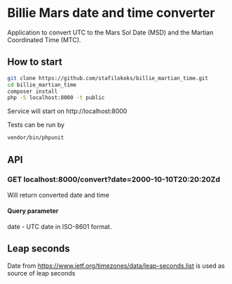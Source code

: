 # Billie Mars date and time converter
Application to convert UTC to the Mars Sol Date (MSD) and the Martian Coordinated Time (MTC).

## How to start
```bash
git clone https://github.com/stafilokoks/billie_martian_time.git
cd billie_martian_time
composer install
php -S localhost:8000 -t public
```
Service will start on http://localhost:8000

Tests can be run by
```bash
vendor/bin/phpunit
```

## API 
### GET localhost:8000/convert?date=2000-10-10T20:20:20Zd
Will return converted date and time

#### Query parameter
date - UTC date in ISO-8601 format. 

## Leap seconds
Date from https://www.ietf.org/timezones/data/leap-seconds.list is used as source of leap seconds
